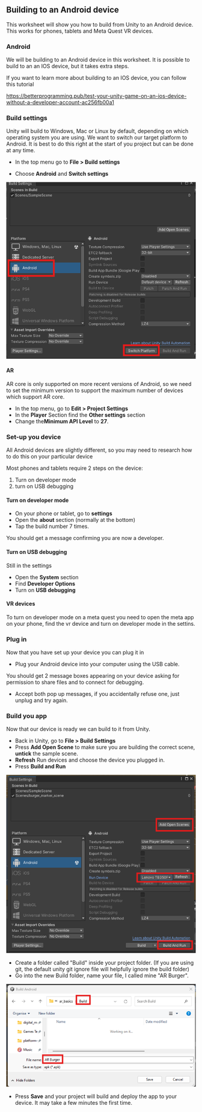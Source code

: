 
## Building to an Android device

This worksheet will show you how to build from Unity to an Android device. This works for phones, tablets and Meta Quest VR devices.

### Android

We will be building to an Android device in this worksheet. It is possible to build to an an IOS device, but it takes extra steps.

If you want to learn more about building to an IOS device, you can follow this tutorial

https://betterprogramming.pub/test-your-unity-game-on-an-ios-device-without-a-developer-account-ac256fb00a1

### Build settings

Unity will build to Windows, Mac or Linux by default, depending on which operating system you are using. We want to switch our target platform to Android. It is best to do this right at the start of you project but can be done at any time.

- In the top menu go to **File > Build settings**

- Choose **Android** and **Switch settings**

![](images/switch_platform.png)

#### AR

AR core is only supported on more recent versions of Android, so we need to set the minimum version to support the maximum number of devices which support AR core.

- In the top menu, go to  **Edit > Project Settings**
- In the **Player** Section find the **Other settings** section
- Change the**Minimum API Level** to **27**.

### Set-up you device

All Android devices are slightly different, so you may need to research how to do this on your particular device

Most phones and tablets require 2 steps on the device:
1. Turn on developer mode
2. turn on USB debugging

#### Turn on developer mode

- On your phone or tablet, go to **settings**
- Open the **about** section (normally at the bottom)
- Tap the build number 7 times.

You should get a message confirming you are now a developer.

#### Turn on USB debugging

Still in the settings

- Open the **System** section
- Find **Developer Options**
- Turn on **USB debugging**

#### VR devices

To turn on developer mode on a meta quest you need to open the meta app on your phone, find the vr device and turn on developer mode in the settins.

### Plug in

Now that you have set up your device you can plug it in

- Plug your Android device into your computer using the USB cable.

You should get 2 message boxes appearing on your device asking for permission to share files and to connect for debugging.

- Accept both pop up messages, if you accidentally refuse one, just unplug and try again.

### Build you app

Now that our device is ready we can build to it from Unity.

- Back in Unity, go to **File > Build Settings**
- Press **Add Open Scene** to make sure you are building the correct scene, **untick** the sample scene.
- **Refresh** Run devices and choose the device you plugged in.
- Press **Build and Run**

![](images/build_and_run.png)

- Create a folder called "Build" inside your project folder. (If you are using git, the default unity git ignore file will helpfully ignore the build folder)
- Go into the new Build folder, name your file, I called mine "AR Burger".

![](images/saveBuild.png)

- Press **Save** and your project will build and deploy the app to your device. It may take a few minutes the first time.

